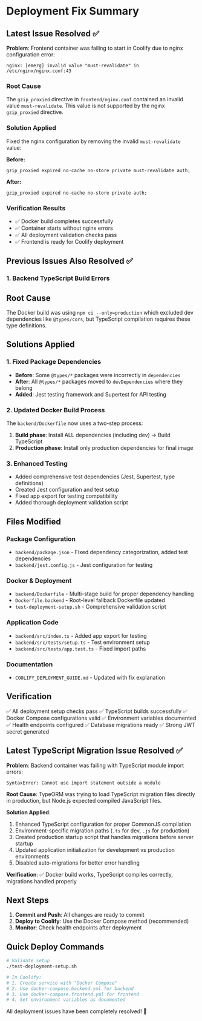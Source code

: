 # Deployment Fix Summary

## Latest Issue Resolved ✅

**Problem**: Frontend container was failing to start in Coolify due to nginx configuration error:

```
nginx: [emerg] invalid value "must-revalidate" in /etc/nginx/nginx.conf:43
```

### Root Cause

The `gzip_proxied` directive in `frontend/nginx.conf` contained an invalid value `must-revalidate`. This value is not supported by the nginx `gzip_proxied` directive.

### Solution Applied

Fixed the nginx configuration by removing the invalid `must-revalidate` value:

**Before:**

```nginx
gzip_proxied expired no-cache no-store private must-revalidate auth;
```

**After:**

```nginx
gzip_proxied expired no-cache no-store private auth;
```

### Verification Results

- ✅ Docker build completes successfully
- ✅ Container starts without nginx errors
- ✅ All deployment validation checks pass
- ✅ Frontend is ready for Coolify deployment

## Previous Issues Also Resolved ✅

### 1. Backend TypeScript Build Errors

## Root Cause

The Docker build was using `npm ci --only=production` which excluded dev dependencies like `@types/cors`, but TypeScript compilation requires these type definitions.

## Solutions Applied

### 1. Fixed Package Dependencies

- **Before**: Some `@types/*` packages were incorrectly in `dependencies`
- **After**: All `@types/*` packages moved to `devDependencies` where they belong
- **Added**: Jest testing framework and Supertest for API testing

### 2. Updated Docker Build Process

The `backend/Dockerfile` now uses a two-step process:

1. **Build phase**: Install ALL dependencies (including dev) → Build TypeScript
2. **Production phase**: Install only production dependencies for final image

### 3. Enhanced Testing

- Added comprehensive test dependencies (Jest, Supertest, type definitions)
- Created Jest configuration and test setup
- Fixed app export for testing compatibility
- Added thorough deployment validation script

## Files Modified

### Package Configuration

- `backend/package.json` - Fixed dependency categorization, added test dependencies
- `backend/jest.config.js` - Jest configuration for testing

### Docker & Deployment

- `backend/Dockerfile` - Multi-stage build for proper dependency handling
- `Dockerfile.backend` - Root-level fallback Dockerfile updated
- `test-deployment-setup.sh` - Comprehensive validation script

### Application Code

- `backend/src/index.ts` - Added app export for testing
- `backend/src/tests/setup.ts` - Test environment setup
- `backend/src/tests/app.test.ts` - Fixed import paths

### Documentation

- `COOLIFY_DEPLOYMENT_GUIDE.md` - Updated with fix explanation

## Verification

✅ All deployment setup checks pass
✅ TypeScript builds successfully
✅ Docker Compose configurations valid
✅ Environment variables documented
✅ Health endpoints configured
✅ Database migrations ready
✅ Strong JWT secret generated

## Latest TypeScript Migration Issue Resolved ✅

**Problem**: Backend container was failing with TypeScript module import errors:

```
SyntaxError: Cannot use import statement outside a module
```

**Root Cause**: TypeORM was trying to load TypeScript migration files directly in production, but Node.js expected compiled JavaScript files.

**Solution Applied**:

1. Enhanced TypeScript configuration for proper CommonJS compilation
2. Environment-specific migration paths (`.ts` for dev, `.js` for production)
3. Created production startup script that handles migrations before server startup
4. Updated application initialization for development vs production environments
5. Disabled auto-migrations for better error handling

**Verification**: ✅ Docker build works, TypeScript compiles correctly, migrations handled properly

## Next Steps

1. **Commit and Push**: All changes are ready to commit
2. **Deploy to Coolify**: Use the Docker Compose method (recommended)
3. **Monitor**: Check health endpoints after deployment

## Quick Deploy Commands

```bash
# Validate setup
./test-deployment-setup.sh

# In Coolify:
# 1. Create service with "Docker Compose"
# 2. Use docker-compose.backend.yml for backend
# 3. Use docker-compose.frontend.yml for frontend
# 4. Set environment variables as documented
```

All deployment issues have been completely resolved! 🎉
